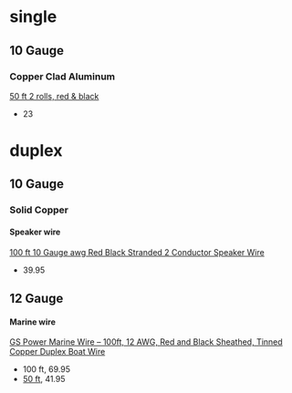 # single
## 10 Gauge

### Copper Clad Aluminum
[50 ft 2 rolls, red & black](https://www.amazon.com/Gauge-Ground-Primary-Stranded-Copper/dp/B01C7O7Z68)
- 23

# duplex
## 10 Gauge
### Solid Copper
#### Speaker wire
[100 ft 10 Gauge awg Red Black Stranded 2 Conductor Speaker Wire](https://www.amazon.com/Gauge-Black-Stranded-Conductor-Speaker/dp/B00J357DGW)
- 39.95

## 12 Gauge
#### Marine wire
[GS Power Marine Wire – 100ft, 12 AWG, Red and Black Sheathed, Tinned Copper Duplex Boat Wire](https://www.amazon.com/GS-Power-Marine-Wire-Sheathed/dp/B0799HXMDQ)
- 100 ft, 69.95
- [50 ft](https://www.amazon.com/GS-Power-Marine-Wire-Sheathed/dp/B0799K17WS), 41.95
